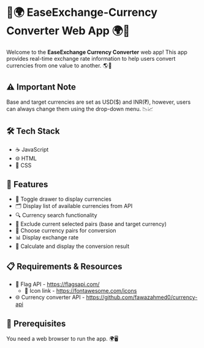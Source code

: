 # 💱🌍 EaseExchange-Currency Converter Web App 🌍💱

Welcome to the **EaseExchange Currency Converter** web app! This app provides real-time exchange rate information to help users convert currencies from one value to another. 🌎💸

## ⚠️ Important Note

Base and target currencies are set as USD($) and INR(₹), however, users can always change them using the drop-down menu. 📉📈

## 🛠️ Tech Stack

- ☕ JavaScript
- 🌐 HTML
- 🎨 CSS

## 🌟 Features

- 📜 Toggle drawer to display currencies
- 🗂️ Display list of available currencies from API
- 🔍 Currency search functionality
- 🚫 Exclude current selected pairs (base and target currency)
- 🔄 Choose currency pairs for conversion
- 📊 Display exchange rate
- 🧮 Calculate and display the conversion result

## 📋 Requirements & Resources

- 🔑 Flag API - https://flagsapi.com/
  - 🎨 Icon link - https://fontawesome.com/icons
- 🌐 Currency converter API - https://github.com/fawazahmed0/currency-api

## 🚀 Prerequisites

You need a web browser to run the app. 🌍🖥️
